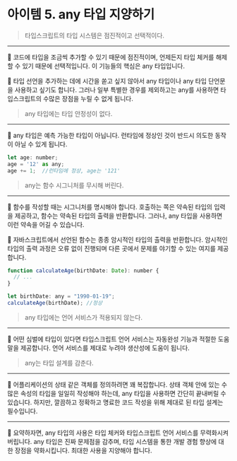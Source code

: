 # 아이템 5. any 타입 지양하기

> 타입스크립트의 타입 시스템은 점진적이고 선택적이다.

---

💬 코드에 타입을 조금씩 추가할 수 있기 때문에 점진적이며, 언제든지 타입 체커를 해제할 수 있기 때문에 선택적입니다. 이 기능들의 핵심은 any 타입입니다.

💬 타입 선언을 추가하는 데에 시간을 쏟고 싶지 않아서 any 타입이나 any 타입 단언문을 사용하고 싶기도 합니다. 그러나 일부 특별한 경우를 제외하고는 any를 사용하면 타입스크립트의 수많은 장점을 누릴 수 없게 됩니다.

> any 타입에는 타입 안정성이 없다.

---

💬 any 타입은 예측 가능한 타입이 아닙니다. 런타임에 정상인 것이 반드시 의도한 동작이 아닐 수 있게 됩니다.

```jsx
let age: number;
age = '12' as any;
age += 1;  //런타임에 정상, age는 '121'
```

> any는 함수 시그니처를 무시해 버린다.

---

💬 함수를 작성할 때는 시그니처를 명시해야 합니다. 호출하는 쪽은 약속된 타입의 입력을 제공하고, 함수는 약속된 타입의 출력을 반환합니다. 그러나, any 타입을 사용하면 이런 약속을 어길 수 있습니다.

💬 자바스크립트에서 선언된 함수는 종종 암시적인 타입의 출력을 반환합니다. 암시적인 타입의 출력 과정은 오류 없이 진행되며 다른 곳에서 문제를 야기할 수 있는 여지를 제공합니다.

```jsx
function calculateAge(birthDate: Date): number {
  // ...
}

let birthDate: any = "1990-01-19";
calculateAge(birthDate); //정상
```

> any 타입에는 언어 서비스가 적용되지 않는다.

---

💬 어떤 심벌에 타입이 있다면 타입스크립트 언어 서비스는 자동완성 기능과 적절한 도움말을 제공합니다. 언어 서비스를 제대로 누려야 생산성에 도움이 됩니다.

> any는 타입 설계를 감춘다.

---

💬 어플리케이션의 상태 같은 객체를 정의하려면 꽤 복잡합니다. 상태 객체 안에 있는 수많은 속성의 타입을 일일히 작성해야 하는데, any 타입을 사용하면 간단히 끝내버릴 수 있습니다. 하지만, 깔끔하고 정확하고 명료한 코드 작성을 위해 제대로 된 타입 설계는 필수입니다.

---

💬 요약하자면, any 타입의 사용은 타입 체커와 타입스크립트 언어 서비스를 무력화시켜 버립니다. any 타입은 진짜 문제점을 감추며, 타입 시스템을 통한 개발 경험 향상에 대한 장점을 약화시킵니다. 최대한 사용을 지양해야 합니다.
